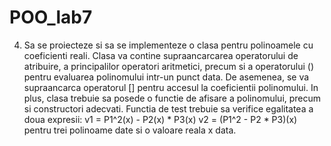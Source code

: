 # POO_lab7

4. Sa se proiecteze si sa se implementeze o clasa pentru polinoamele cu coeficienti reali.
Clasa va contine supraancarcarea operatorului de atribuire, a principalilor operatori
aritmetici, precum si a operatorului () pentru evaluarea polinomului intr-un punct data.
De asemenea, se va supraancarca operatorul [] pentru accesul la coeficientii polinomului.
In plus, clasa trebuie sa posede o functie de afisare a polinomului, precum si constructori
adecvati. Functia de test trebuie sa verifice egalitatea a doua expresii:
 v1 = P1^2(x) - P2(x) * P3(x)
 v2 = (P1^2 - P2 * P3)(x)
pentru trei polinoame date si o valoare reala x data. 
